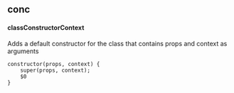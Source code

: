 ## conc
#### classConstructorContext
Adds a default constructor for the class that contains props and context as arguments
```
constructor(props, context) {
	super(props, context);
	$0
}
```